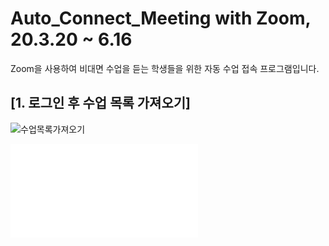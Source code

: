 # Auto_Connect_Meeting with Zoom, 20.3.20 ~ 6.16
Zoom을 사용하여 비대면 수업을 듣는 학생들을 위한 자동 수업 접속 프로그램입니다. 


## [1. 로그인 후 수업 목록 가져오기]
![수업목록가져오기](./demo1.gif)
<iframe id="video" width="가로" height="세로" src="./demo.mp4" frameborder="0">
</iframe>
